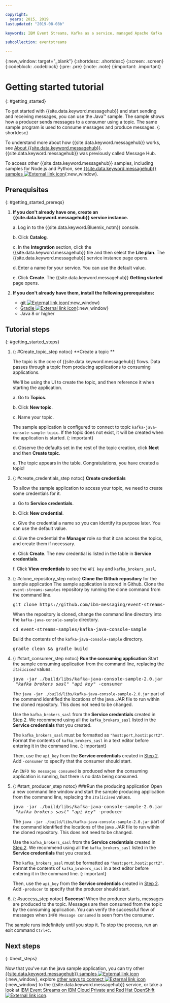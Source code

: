 ```yaml
---

copyright:
  years: 2015, 2019
lastupdated: "2019-08-08b"

keywords: IBM Event Streams, Kafka as a service, managed Apache Kafka

subcollection: eventstreams

---
```


{:new_window: target="_blank"}
{:shortdesc: .shortdesc}
{:screen: .screen}
{:codeblock: .codeblock}
{:pre: .pre}
{:note: .note}
{:important: .important}

# Getting started tutorial
{: #getting_started}

To get started with {{site.data.keyword.messagehub}}
and start sending and receiving messages, you can use the Java™ sample. The sample shows how a producer sends
messages to a consumer using a topic. The same sample program is used to consume messages and
produce messages.
{: shortdesc}

To understand more about how {{site.data.keyword.messagehub}} works, see [About {{site.data.keyword.messagehub}}](/docs/services/EventStreams?topic=eventstreams-about). {{site.data.keyword.messagehub}} was previously called Message Hub.

To access other {{site.data.keyword.messagehub}} samples, including samples for Node.js and Python, see [{{site.data.keyword.messagehub}} samples ![External link icon](../../icons/launch-glyph.svg "External link icon")](https://github.com/ibm-messaging/event-streams-samples){:new_window}.

<!-- 11/01/18 - Karen - removing diagram as requested by James
![Java sample overview diagram](getting_started_sample.gif "Overview diagram of Java sample showing the flow of messages.")
-->
<!-- 08/08/2019 - Chloe - Re-structuring to get UI components of the flow introduced earlier in the flow. Also moving pre-requsisites to a potentially collapsible section. -->

## Prerequisites
{: #getting_started_prereqs}

1. **If you don't already have one, create an {{site.data.keyword.messagehub}} service instance.**
	
   a. Log in to the {{site.data.keyword.Bluemix_notm}} console. 
  
   b. Click **Catalog**.
  
   c. In the **Integration** section, click the {{site.data.keyword.messagehub}} tile and then select the **Lite plan**. The {{site.data.keyword.messagehub}} service instance page opens.
  
   d. Enter a name for your service. You can use the default value.
  
   e. Click **Create**. The {{site.data.keyword.messagehub}} **Getting started** page opens. 
2. **If you don't already have them, install the following prerequisites:**
	
	* [git ![External link icon](../../icons/launch-glyph.svg "External link icon")](https://git-scm.com/){:new_window}
	* [Gradle ![External link icon](../../icons/launch-glyph.svg "External link icon")](https://gradle.org/){:new_window}
	* Java 8 or higher

## Tutorial steps
{: #getting_started_steps}

1. {: #Create_topic_step notoc} **Create a topic **

   The topic is the core of {{site.data.keyword.messagehub}} flows. Data passes through a topic from producing applications to consuming applications. 

   We'll be using the UI to create the topic, and then reference it when starting the application.

      a. Go to **Topics**.
  
      b. Click **New topic**.
  
      c. Name your topic.
  
     The sample application is configured to connect to topic `kafka-java-console-sample-topic`. If the topic does not exist, it will be created when the application is started. 
     {: important}

     d. Observe the defaults set in the rest of the topic creation, click **Next** and then **Create topic**.
  
     e. The topic appears in the table. Congratulations, you have created a topic!
  
2. {: #create_credentials_step notoc} **Create credentials**

    To allow the sample application to access your topic, we need to create some credentials for it. 

     a. Go to **Service credentials**.
  
     b. Click **New credential**.
  
     c. Give the credential a name so you can identify its purpose later. You can use the default value.
  
     d. Give the credential the **Manager** role so that it can access the topics, and create them if necessary. 
  
     e. Click **Create**. The new credential is listed in the table in **Service credentials**.
  
     f. Click **View credentials** to see the `API key` and `kafka_brokers_sasl`.
3.  {: #clone_repository_step notoc} **Clone the Github repository** for the sample application
    The sample application is stored in Github. Clone the `event-streams-samples` repository by running the clone command from the command line. 

    <pre class="pre">
    git clone https://github.com/ibm-messaging/event-streams-samples.git
    </pre>

    When the repository is cloned, change the command line directory into the `kafka-java-console-sample` directory.

    <pre class="pre">
    cd event-streams-samples/kafka-java-console-sample
    </pre>

    Build the contents of the `kafka-java-console-sample` directory.

    <pre class="pre">
    gradle clean && gradle build
    </pre>
4. {: #start_consumer_step notoc} **Run the consuming application**
   Start the sample consuming application from the command line, replacing the _`italicised`_ values. 

    <pre class="pre">java -jar ./build/libs/kafka-java-console-sample-2.0.jar
	"<var class="keyword varname">kafka_brokers_sasl</var>" "<var class="keyword varname">api_key</var>" -consumer</pre>
  
   The `java -jar ./build/libs/kafka-java-console-sample-2.0.jar` part of the command identified the locations of the java .JAR file to run within the cloned repository. This does not need to be changed. 

   Use the `kafka_brokers_sasl` from the **Service credentials** created in [Step 2](/docs/services/EventStreams?topic=eventstreams-getting_started#create_credentials_step). We recommend using all the `kafka_brokers_sasl` listed in the **Service credentials** that you created.

   The `kafka_brokers_sasl` must be formatted as `"host:port,host2:port2"`. Format the contents of `kafka_brokers_sasl` in a text editor before entering it in the command line.
   {: important}

   Then, use the `api_key` from the **Service credentials** created in [Step 2](/docs/services/EventStreams?topic=eventstreams-getting_started#create_credentials_step). Add `-consumer` to specify that the consumer should start. 

   An `INFO No messages consumed` is produced when the consuming application is running, but there is no data being consumed. 

5. {: #start_producer_step notoc} ###Run the producing application
   Open a new command line window and start the sample producing application from the command line, replacing the _`italicised`_ values. 

    <pre class="pre">java -jar ./build/libs/kafka-java-console-sample-2.0.jar
	"<var class="keyword varname">kafka_brokers_sasl</var>" "<var class="keyword varname">api_key</var>" -producer</pre>
  
   The `java -jar ./build/libs/kafka-java-console-sample-2.0.jar` part of the command identified the locations of the java .JAR file to run within the cloned repository. This does not need to be changed. 

   Use the `kafka_brokers_sasl` from the **Service credentials** created in [Step 2](/docs/services/EventStreams?topic=eventstreams-getting_started#create_credentials_step). We recommend using all the `kafka_brokers_sasl` listed in the **Service credentials** that you created.

   The `kafka_brokers_sasl` must be formatted as `"host:port,host2:port2"`. Format the contents of `kafka_brokers_sasl` in a text editor before entering it in the command line.
   {: important}

   Then, use the `api_key` from the **Service credentials** created in [Step 2](/docs/services/EventStreams?topic=eventstreams-getting_started#create_credentials_step). Add `-producer` to specify that the producer should start. 

5. {: #success_step notoc} **Success!**
When the producer starts, messages are produced to the topic. Messages are then consumed from the topic by the consuming application.
You can verify the successful flow of messages when `INFO Message consumed` is seen from the consumer. 

The sample runs indefinitely until you stop it. To stop the process, run an exit command `Ctrl+C`.

## Next steps
{: #next_steps}

Now that you've run the java sample application, you can try other [{{site.data.keyword.messagehub}} samples ![External link icon](../../icons/launch-glyph.svg "External link icon")](https://github.com/ibm-messaging/event-streams-samples){:new_window}, explore [other ways to connect ![External link icon](../../icons/launch-glyph.svg "External link icon")](/docs/services/EventStreams?topic=eventstreams-kafka_connect){:new_window} to the {{site.data.keyword.messagehub}} service, or take a look at [IBM Event Streams on IBM Cloud Private and Red Hat OpenShift![External link icon](../../icons/launch-glyph.svg "External link icon")](https://www.ibm.com/cloud/garage/dte/tutorial/ibm-event-streams-tutorial-part-1).
 
<!-- 07/06/18 - Karen: removing until a newer version available
To watch a video that walks
you through getting a Java sample to run against {{site.data.keyword.messagehub}}, see [{{site.data.keyword.messagehub}} - Getting started with IBM's Kafka in the cloud ![External link icon](../../icons/launch-glyph.svg "External link icon")](https://www.youtube.com/watch?v=tt-bLtFzC_4){:new_window}.
-->





